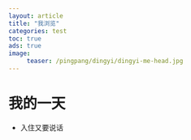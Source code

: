 ```yaml
---
layout: article
title: "我浏览"
categories: test
toc: true
ads: true
image:
     teaser: /pingpang/dingyi/dingyi-me-head.jpg
---
```

# 我的一天
* 入住又要说话